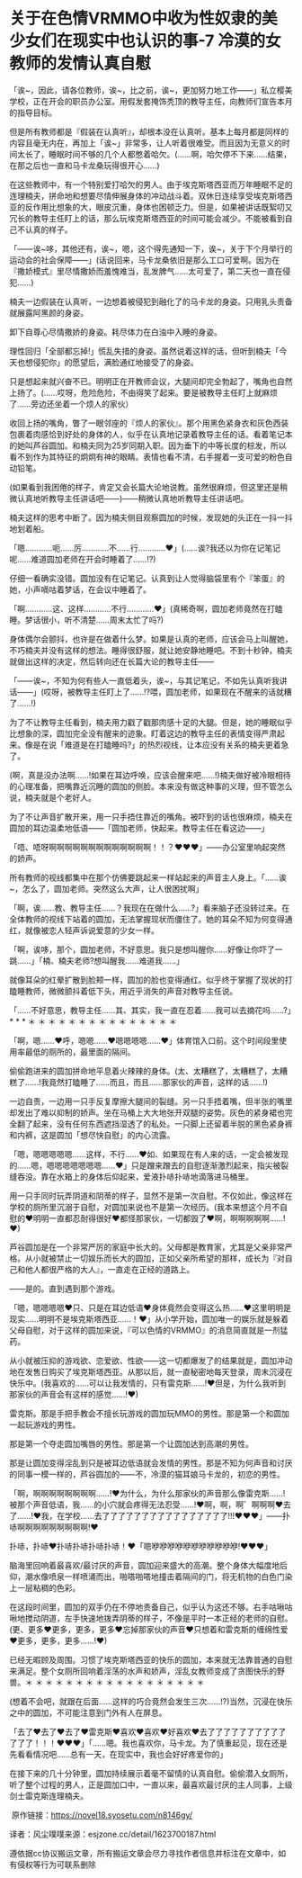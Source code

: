 # 关于在色情VRMMO中收为性奴隶的美少女们在现实中也认识的事-7 冷漠的女教师的发情认真自慰

「诶~，因此，请各位教师，诶~，比之前，诶~，更加努力地工作——」私立樱美学校，正在开会的职员办公室。用假发套掩饰秃顶的教导主任，向教师们宣告本月的指导目标。

但是所有教师都是『假装在认真听』，却根本没在认真听。基本上每月都是同样的内容且毫无内在，再加上「诶~」非常多，让人听着很难受。而且因为无意义的时间太长了，睡眠时间不够的几个人都憋着哈欠。(……啊，哈欠停不下来……结果，在那之后也一直和马卡龙桑玩得很开心……)

在这些教师中，有一个特别爱打哈欠的男人。由于埃克斯塔西亚而万年睡眠不足的连理楠夫，拼命地和想要尽情伸展身体的冲动战斗着。双休日连续享受埃克斯塔西亚的反作用比想象的大，眼皮沉重，身体也困顿乏力。但是，如果被讲话既絮叨又冗长的教导主任盯上的话，那么玩埃克斯塔西亚的时间可能会减少。不能被看到自己不认真的样子。

「——诶~哆，其他还有，诶~，嗯，这个得先通知一下，诶~，关于下个月举行的运动会的社会保障——」(话说回来，马卡龙桑依旧是那么工口可爱啊。因为在『撒娇模式』里尽情撒娇而羞愧难当，乱发脾气……太可爱了，第二天也一直在侵犯……)

楠夫一边假装在认真听，一边想着被侵犯到融化了的马卡龙的身姿。只用乳头责备就展露阿黑颜的身姿。

卸下自尊心尽情撒娇的身姿。耗尽体力在白浊中入睡的身姿。

理性回归「全部都忘掉!」慌乱失措的身姿。虽然说着这样的话，但听到楠夫「今天也想侵犯你」的愿望后，满脸通红地接受了的身姿。

只是想起来就兴奋不已。明明正在开教师会议，大腿间却完全勃起了，嘴角也自然上扬了。(……哎呀，危险危险，不由得笑了起来。要是被教导主任盯上就麻烦了……旁边还坐着一个烦人的家伙）

收回上扬的嘴角，瞥了一眼邻座的『烦人的家伙』。那个用黑色紧身衣和灰色西装包裹着肉感恰到好处的身体的人，似乎在认真地记录着教导主任的话。看着笔记本的她叫芦谷圆加。和楠夫同为25岁同期入职。因为垂下的中等长度的棕发，所以看不到作为其特征的炯炯有神的眼睛。表情也看不清，右手握着一支可爱的粉色自动铅笔。

(如果看到我困倦的样子，肯定又会长篇大论地说教。虽然很麻烦，但这里还是稍微认真地听教导主任讲话吧——)——稍微认真地听教导主任讲话吧。

楠夫这样的思考中断了。因为楠夫侧目观察圆加的时候，发现她的头正在一抖一抖地划着船。

「嗯…………呃……厉…………不……行…………♥」(……诶?我还以为你在记笔记呢……难道圆加老师在开会时睡着了……!?)

仔细一看确实没错。圆加没有在记笔记。认真到让人觉得脑袋里有个『笨蛋』的她，小声嘀咕着梦话，在会议中睡着了。

「啊…………这、这样…………不行…………♥」(真稀奇啊，圆加老师竟然在打瞌睡。梦话很小，听不清楚……周末太忙了吗?)

身体偶尔会颤抖，也许是在做着什么梦。如果是认真的老师，应该会马上叫醒她，不巧楠夫并没有这样的想法。睡得很舒服，就让她安静地睡吧。不到十秒钟，楠夫就做出这样的决定，然后转向还在长篇大论的教导主任——

「——诶~，不知为何有些人一直低着头，诶~，与其记笔记，不如先认真听我讲话——」(哎呀，被教导主任盯上了……!?喂，圆加老师，如果现在不醒来的话就糟了……!)

为了不让教导主任看到，楠夫用力戳了戳那肉感十足的大腿。但是，她的睡眠似乎比想象的深，圆加完全没有醒来的迹象。盯着这边的教导主任的表情变得严肃起来。像是在说「难道是在打瞌睡吗?」的热烈视线，让本应没有关系的楠夫更着急了。

(啊，真是没办法啊……!如果在耳边呼唤，应该会醒来吧……!)楠夫做好被冷眼相待的心理准备，把嘴靠近沉睡的圆加的侧脸。本来没有做这种事的义理，但不管怎么说，楠夫就是个老好人。

为了不让声音扩散开来，用一只手捂住靠近的嘴角。被吓到的话也很麻烦，楠夫在圆加的耳边温柔地低语——「圆加老师，快起来。教导主任在看这边——」

「唔、唔呀啊啊啊啊啊啊啊啊啊啊啊啊啊！！？♥♥♥」——办公室里响起突然的娇声。

所有教师的视线都集中在那个仿佛要跳起来一样站起来的声音主人身上。「……诶~，怎么了，圆加老师。突然这么大声，让人很困扰啊」

「啊，诶……教、教导主任……？我现在在做什么……?」看来脑子还没转过来。在全体教师的视线下站着的圆加，无法掌握现状而僵住了。她的耳朵不知为何变得通红，就像被恋人轻声诉说爱意的少女一样。

「啊，诶哆，那个，圆加老师，不好意思。我只是想叫醒你……好像让你吓了一跳……」「楠、楠夫老师?想叫醒我……难道我……」

就像耳朵的红晕扩散到脸颊一样，圆加的脸也变得通红。似乎终于掌握了现状的打瞌睡教师，微微颤抖着低下头，用近乎消失的声音对教导主任说。

「……不好意思，教导主任……其、其实，我一直在忍着……我可以去摘花吗……?」* * * ＊ ＊ ＊ ＊ ＊ ＊ ＊ ＊ ＊ ＊ ＊ ＊ ＊ ＊ ＊

「啊，嗯……♥呼，嗯嗯……♥嗯嗯嗯嗯……♥」体育馆入口前。这个时间段里使用率最低的厕所的，最里面的隔间。

偷偷跑进来的圆加拼命地平息着火辣辣的身体。(太、太糟糕了，太糟糕了，太糟糕了……!我竟然打瞌睡了……而且，而且……那家伙的声音，这样的话……!)

一边自责，一边用一只手反复摩擦大腿间的裂缝。另一只手捂着嘴，但半张的嘴里却发出了难以抑制的娇声。坐在马桶上大大地张开双腿的姿势。灰色的紧身裙也完全翻了起来，没有任何东西遮挡湿透了的私处。一只脚上还留着半脱的黑色紧身裤和内裤，这是圆加「想尽快自慰」的内心流露。

「嗯，嗯嗯嗯嗯嗯……这样，不行……♥如、如果现在有人来的话，一定会被发现的……嗯，嗯嗯嗯嗯嗯嗯嗯……♥」只是蹭来蹭去的自慰逐渐激烈起来，指尖被裂缝吞没。靠在水箱上的身体后仰起来，爱液扑哧扑哧地滴落进马桶里。

用一只手同时玩弄阴道和阴蒂的样子，显然不是第一次自慰。不仅如此，像这样在学校的厕所里沉溺于自慰，对圆加来说也不是第一次经历。(我本来想这个月不自慰的♥明明一直都忍耐得很好♥都怪那家伙，一切都毁了♥啊，啊啊啊啊啊……!♥)

芦谷圆加是在一个非常严厉的家庭中长大的。父母都是教育家，尤其是父亲非常严格。从小就被禁止一切娱乐而长大的圆加，正如父亲所希望的那样，成长为『对自己和他人都很严格的大人』，一直走在正经的道路上。

——是的。直到遇到那个游戏。

「嗯，嗯嗯嗯嗯♥只、只是在耳边低语♥身体竟然会变得这么热……♥这里明明是现实……明明不是埃克斯塔西亚……！♥」从小学开始，圆加唯一的娱乐就是躲着父母自慰，对于这样的圆加来说，『可以色情的VRMMO』的消息简直就是一剂猛药。

从小就被压抑的游戏欲、恋爱欲、性欲——这一切都爆发了的结果就是，圆加冲动地在发售日购买了埃克斯塔西亚。从那以后，就一直秘密地每天登录，周末沉浸在快乐中。(我喜欢的……可以让我发情的，只有雷克斯……!♥但是，为什么我听到那家伙的声音会有这样的感觉……!♥)

雷克斯。那是手把手教会不擅长玩游戏的圆加玩MMO的男性。那是第一个和圆加一起玩游戏的男性。

那是第一个夺走圆加嘴唇的男性。那是第一个让圆加达到高潮的男性。

那是让圆加变得淫乱到只是被耳边低语就会发情的男性。那是不知为何声音和讨厌的同事一模一样的，芦谷圆加的——不，冷漠的猫耳娘马卡龙的，初恋的男性。

「啊，啊啊啊啊啊啊啊啊……!♥为什么，为什么那家伙的声音那么像雷克斯……!被那个声音低语，我……的小穴就会疼得无法忍受……!♥啊，啊，啊゛啊啊啊♥去了……!♥我，在学校……去了了了了了了了了了了了了了了了了!!!♥♥♥」——扑哧啊啊啊啊啊啊啊啊啊!♥

扑哧，扑哧♥扑哧扑哧扑哧扑哧！♥「嗯咿咿咿咿咿咿咿咿咿咿咿!♥♥♥」

脑海里回响着最喜欢/最讨厌的声音，圆加迎来盛大的高潮。整个身体大幅度地后仰，潮水像喷泉一样喷涌而出，啪嗒啪嗒地撞击着隔间的门，将无机物的白色门染上一层粘稠的色彩。

在这段时间里，圆加的双手仍在不停地责备自己，似乎认为这还不够。右手咕啾咕啾地搅动阴道，左手快速地拨弄阴蒂的样子，不像是平时一本正经的老师的自慰。(更、更多♥更多，更多，更多♥忘掉那家伙的声音♥只想着和雷克斯的缠绵性爱♥更多，更多，更多……!♥)

已经无暇顾及周围。习惯了埃克斯塔西亚的快乐的圆加，本来就无法靠普通的自慰来满足。整个女厕所回响着淫荡的水声和娇声，淫乱女教师变成了贪图快乐的野兽。＊ ＊ ＊ ＊ ＊ ＊ ＊ ＊ ＊ ＊ ＊ ＊ ＊ ＊ ＊ ＊ ＊ ＊

(想着不会吧，就跟在后面……这样的巧合竟然会发生三次……!?)当然，沉浸在快乐之中的圆加，不可能注意到门外有人在屏息。

「去了♥去了♥去了♥雷克斯♥喜欢♥喜欢♥好喜欢♥去了了了了了了了了了了了了了！！！♥♥♥」「……嗯。我也喜欢你，马卡龙。为了慎重起见，现在还是先看看情况吧……总有一天，在现实中，我也会好好疼爱你的」

在接下来的几十分钟里，圆加持续展示着毫不留情的认真自慰。偷偷潜入女厕所，听了整个过程的男人，正是圆加口中，一直以来，最喜欢最讨厌的主人同事，上级剑士雷克斯连理楠夫。

 原作链接：https://novel18.syosetu.com/n8146gy/

译者：风尘噗噗来源：esjzone.cc/detail/1623700187.html

遵依据cc协议搬运文章，所有搬运文章会尽力寻找作者信息并标注在文章中，如有侵权等行为可联系删除